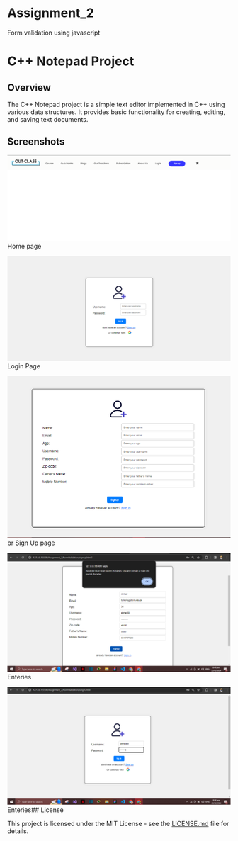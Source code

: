 # Assignment_2
Form validation using javascript
# C++ Notepad Project

## Overview

The C++ Notepad project is a simple text editor implemented in C++ using various data structures. It provides basic functionality for creating, editing, and saving text documents.

## Screenshots

![Screenshot 1](FormValidation/SNAPSHOTS/HOME.PNG)
Home page

![Screenshot 2](FormValidation/SNAPSHOTS/LOGIN..PNG)
Login Page

![Screenshot 3](FormValidation/SNAPSHOTS/signup.PNG)
br
Sign Up page


![Screenshot 1](FormValidation/SNAPSHOTS/fields.PNG)
Enteries

![Screenshot 2](FormValidation/SNAPSHOTS/fields...PNG)
Enteries## License

This project is licensed under the MIT License - see the [LICENSE.md](LICENSE.md) file for details.
